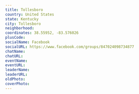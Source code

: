 ```yaml
---
title: Tollesboro
country: United States
state: Kentucky
city: Tollesboro
neighborhood: 
coordinates: 38.55952, -83.576026
plusCode:
socialName: Facebook
socialURL: https://www.facebook.com/groups/847024098734877
chatName:
chatURL:
eventName:
eventURL:
leaderName:
leaderURL:
oldPhoto: 
coverPhoto:
---
```

